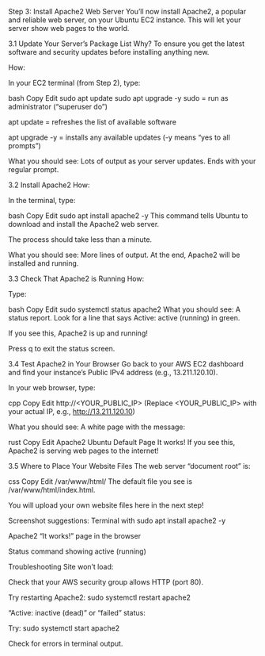Step 3: Install Apache2 Web Server
You’ll now install Apache2, a popular and reliable web server, on your Ubuntu EC2 instance. This will let your server show web pages to the world.

3.1 Update Your Server’s Package List
Why?
To ensure you get the latest software and security updates before installing anything new.

How:

In your EC2 terminal (from Step 2), type:

bash
Copy
Edit
sudo apt update
sudo apt upgrade -y
sudo = run as administrator (“superuser do”)

apt update = refreshes the list of available software

apt upgrade -y = installs any available updates (-y means “yes to all prompts”)

What you should see:
Lots of output as your server updates. Ends with your regular prompt.

3.2 Install Apache2
How:

In the terminal, type:

bash
Copy
Edit
sudo apt install apache2 -y
This command tells Ubuntu to download and install the Apache2 web server.

The process should take less than a minute.

What you should see:
More lines of output. At the end, Apache2 will be installed and running.

3.3 Check That Apache2 is Running
How:

Type:

bash
Copy
Edit
sudo systemctl status apache2
What you should see:
A status report. Look for a line that says Active: active (running) in green.

If you see this, Apache2 is up and running!

Press q to exit the status screen.

3.4 Test Apache2 in Your Browser
Go back to your AWS EC2 dashboard and find your instance’s Public IPv4 address (e.g., 13.211.120.10).

In your web browser, type:

cpp
Copy
Edit
http://<YOUR_PUBLIC_IP>
(Replace <YOUR_PUBLIC_IP> with your actual IP, e.g., http://13.211.120.10)

What you should see:
A white page with the message:

rust
Copy
Edit
Apache2 Ubuntu Default Page
It works!
If you see this, Apache2 is serving web pages to the internet!

3.5 Where to Place Your Website Files
The web server “document root” is:

css
Copy
Edit
/var/www/html/
The default file you see is /var/www/html/index.html.

You will upload your own website files here in the next step!

Screenshot suggestions:
Terminal with sudo apt install apache2 -y

Apache2 “It works!” page in the browser

Status command showing active (running)

Troubleshooting
Site won’t load:

Check that your AWS security group allows HTTP (port 80).

Try restarting Apache2: sudo systemctl restart apache2

“Active: inactive (dead)” or “failed” status:

Try: sudo systemctl start apache2

Check for errors in terminal output.

